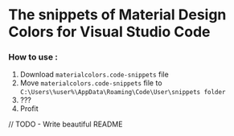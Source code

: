 # The snippets of Material Design Colors for Visual Studio Code

### How to use :
1. Download `materialcolors.code-snippets` file
2. Move `materialcolors.code-snippets` file to `C:\Users\%user%\AppData\Roaming\Code\User\snippets folder`
3. ???
4. Profit

// TODO - Write beautiful README